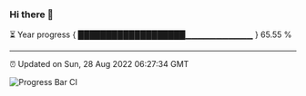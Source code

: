 ### Hi there 👋

⏳ Year progress { ███████████████████▁▁▁▁▁▁▁▁▁▁▁ } 65.55 %

---

⏰ Updated on Sun, 28 Aug 2022 06:27:34 GMT

![Progress Bar CI](https://github.com/ZhaoGui/ZhaoGui/workflows/Progress%20Bar%20CI/badge.svg)
